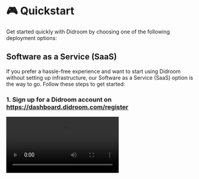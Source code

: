 # 🎮 Quickstart

Get started quickly with Didroom by choosing one of the following deployment options:

## Software as a Service (SaaS)

If you prefer a hassle-free experience and want to start using Didroom without setting up infrastructure, our Software as a Service (SaaS) option is the way to go. Follow these steps to get started:

### 1. Sign up for a Didroom account on https://dashboard.didroom.com/register

<video controls="controls" src="https://github.com/ForkbombEu/signroom/raw/main/screenshots/videos/registration.webm" />

### 2. Access the Didroom Control Room/Dashboard to setup you credential services

For more detailed instructions, visit [Software as a Service (SaaS) Quickstart Guide](/quickstart#software-as-a-service-saas).

## On-Premise Deployment

For users who prefer full control over their infrastructure and data, Didroom supports on-premise deployment. Follow these steps to deploy Didroom on your own infrastructure:

### 1. clone the repo

```bash
git clone --recursive https://github.com/forkbombeu/signroom
```

::: warning

Pay attention at the `--recursive` that will clone also the sub repositories!

:::

### 2. run the dashboard

```bash
cd signroom
docker compose up --build
```

this will run the backend of the dirdroom control room available on the network at 

```http
http://localhost:8090/_
```

::: tip
Pay attention at the final underscore, of the address
:::

### 3. login to the admin panel

A default administrator user is created with the following defaults:

**user**: `admin@example.org`

**pass**: `adminadmin`

### 4. Setup the DID service

The only reaquired step to be configure is the DID federated service.
You can ask for your admin domain/context as specified on [`dyne/W3C-DID`](https://github.com/dyne/W3C-DID?tab=readme-ov-file#claim-your-own-domain-context-as-an-admin)

Follow the video:

1. login into the dashboard
2. go on the `features` collection
3. select the `DID` feature
4. insert you admin data

<video controls src="https://raw.githubusercontent.com/ForkbombEu/signroom/main/screenshots/videos/setup-did.webm" />
